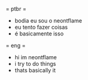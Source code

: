 = ptbr =
- bodia eu sou o neontflame
- eu tento fazer coisas
- é basicamente isso

= eng =
- hi im neontflame
- i try to do things
- thats basically it
